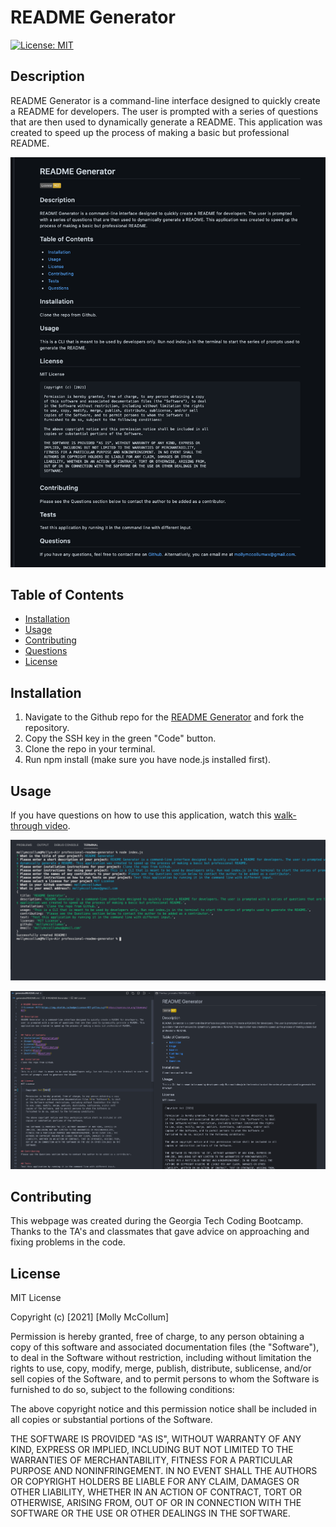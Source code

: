 # README Generator 

[![License: MIT](https://img.shields.io/badge/License-MIT-yellow.svg)](https://opensource.org/licenses/MIT)

## Description

README Generator is a command-line interface designed to quickly create a README for developers. The user is prompted with a series of questions that are then used to dynamically generate a README. This application was created to speed up the process of making a basic but professional README.

![Generated README Example](./images/GeneratedREADME.png)

## Table of Contents

* [Installation](#Installation)
* [Usage](#Usage)
* [Contributing](#Contributing)
* [Questions](#Questions)
* [License](#License)

## Installation

1. Navigate to the Github repo for the [README Generator](https://github.com/mollymccollumwx/professional-readme-generator) and fork the repository. 
2. Copy the SSH key in the green "Code" button.
3. Clone the repo in your terminal.
4. Run npm install (make sure you have node.js installed first). 

## Usage

If you have questions on how to use this application, watch this [walk-through video](https://drive.google.com/file/d/1FLHhSCbc-FvRYZzYeX7uUj9zV9RTAsV0/view?usp=sharing).

![Terminal Input](./images/CLI-example.png)

![Generated README](./images/README-example.png)

## Contributing

This webpage was created during the Georgia Tech Coding Bootcamp. Thanks to the TA's and classmates that gave advice on approaching and fixing problems in the code.

## License
MIT License

Copyright (c) [2021] [Molly McCollum]

Permission is hereby granted, free of charge, to any person obtaining a copy of this software and associated documentation files (the "Software"), to deal in the Software without restriction, including without limitation the rights to use, copy, modify, merge, publish, distribute, sublicense, and/or sell copies of the Software, and to permit persons to whom the Software is furnished to do so, subject to the following conditions:

The above copyright notice and this permission notice shall be included in all copies or substantial portions of the Software.

THE SOFTWARE IS PROVIDED "AS IS", WITHOUT WARRANTY OF ANY KIND, EXPRESS OR IMPLIED, INCLUDING BUT NOT LIMITED TO THE WARRANTIES OF MERCHANTABILITY, FITNESS FOR A PARTICULAR PURPOSE AND NONINFRINGEMENT. IN NO EVENT SHALL THE AUTHORS OR COPYRIGHT HOLDERS BE LIABLE FOR ANY CLAIM, DAMAGES OR OTHER LIABILITY, WHETHER IN AN ACTION OF CONTRACT, TORT OR OTHERWISE, ARISING FROM, OUT OF OR IN CONNECTION WITH THE SOFTWARE OR THE USE OR OTHER DEALINGS IN THE SOFTWARE.

